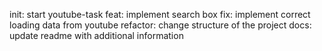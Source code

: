 init: start youtube-task
feat: implement search box 
fix: implement correct loading data from youtube
refactor: change structure of the project
docs: update readme with additional information
